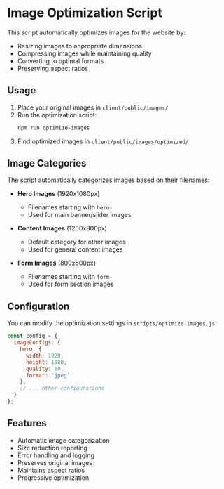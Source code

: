 # Image Optimization Script

This script automatically optimizes images for the website by:
- Resizing images to appropriate dimensions
- Compressing images while maintaining quality
- Converting to optimal formats
- Preserving aspect ratios

## Usage

1. Place your original images in `client/public/images/`
2. Run the optimization script:
   ```bash
   npm run optimize-images
   ```
3. Find optimized images in `client/public/images/optimized/`

## Image Categories

The script automatically categorizes images based on their filenames:

- **Hero Images** (1920x1080px)
  - Filenames starting with `hero-`
  - Used for main banner/slider images

- **Content Images** (1200x800px)
  - Default category for other images
  - Used for general content images

- **Form Images** (800x600px)
  - Filenames starting with `form-`
  - Used for form section images

## Configuration

You can modify the optimization settings in `scripts/optimize-images.js`:

```javascript
const config = {
  imageConfigs: {
    hero: {
      width: 1920,
      height: 1080,
      quality: 80,
      format: 'jpeg'
    },
    // ... other configurations
  }
};
```

## Features

- Automatic image categorization
- Size reduction reporting
- Error handling and logging
- Preserves original images
- Maintains aspect ratios
- Progressive optimization 